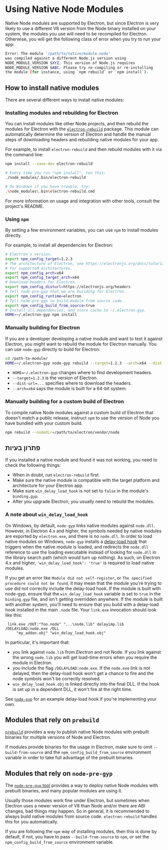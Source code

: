 # Using Native Node Modules

Native Node modules are supported by Electron, but since Electron is very likely to use a different V8 version from the Node binary installed on your system, the modules you use will need to be recompiled for Electron. Otherwise, you will get the following class of error when you try to run your app:

```sh
Error: The module '/path/to/native/module.node'
was compiled against a different Node.js version using
NODE_MODULE_VERSION $XYZ. This version of Node.js requires
NODE_MODULE_VERSION $ABC. Please try re-compiling or re-installing
the module (for instance, using `npm rebuild` or `npm install`).
```

## How to install native modules

There are several different ways to install native modules:

### Installing modules and rebuilding for Electron

You can install modules like other Node projects, and then rebuild the modules for Electron with the [`electron-rebuild`](https://github.com/electron/electron-rebuild) package. This module can automatically determine the version of Electron and handle the manual steps of downloading headers and rebuilding native modules for your app.

For example, to install `electron-rebuild` and then rebuild modules with it via the command line:

```sh
npm install --save-dev electron-rebuild

# Every time you run "npm install", run this:
./node_modules/.bin/electron-rebuild

# On Windows if you have trouble, try:
.\node_modules\.bin\electron-rebuild.cmd
```

For more information on usage and integration with other tools, consult the project's README.

### Using `npm`

By setting a few environment variables, you can use `npm` to install modules directly.

For example, to install all dependencies for Electron:

```sh
# Electron's version.
export npm_config_target=1.2.3
# The architecture of Electron, see https://electronjs.org/docs/tutorial/support#supported-platforms
# for supported architectures.
export npm_config_arch=x64
export npm_config_target_arch=x64
# Download headers for Electron.
export npm_config_disturl=https://electronjs.org/headers
# Tell node-pre-gyp that we are building for Electron.
export npm_config_runtime=electron
# Tell node-pre-gyp to build module from source code.
export npm_config_build_from_source=true
# Install all dependencies, and store cache to ~/.electron-gyp.
HOME=~/.electron-gyp npm install
```

### Manually building for Electron

If you are a developer developing a native module and want to test it against Electron, you might want to rebuild the module for Electron manually. You can use `node-gyp` directly to build for Electron:

```sh
cd /path-to-module/
HOME=~/.electron-gyp node-gyp rebuild --target=1.2.3 --arch=x64 --dist-url=https://electronjs.org/headers
```

- `HOME=~/.electron-gyp` changes where to find development headers.
- `--target=1.2.3` is the version of Electron.
- `--dist-url=...` specifies where to download the headers.
- `--arch=x64` says the module is built for a 64-bit system.

### Manually building for a custom build of Electron

To compile native Node modules against a custom build of Electron that doesn't match a public release, instruct `npm` to use the version of Node you have bundled with your custom build.

```sh
npm rebuild --nodedir=/path/to/electron/vendor/node
```

## פתרון בעיות

If you installed a native module and found it was not working, you need to check the following things:

- When in doubt, run `electron-rebuild` first.
- Make sure the native module is compatible with the target platform and architecture for your Electron app.
- Make sure `win_delay_load_hook` is not set to `false` in the module's `binding.gyp`.
- After you upgrade Electron, you usually need to rebuild the modules.

### A note about `win_delay_load_hook`

On Windows, by default, `node-gyp` links native modules against `node.dll`. However, in Electron 4.x and higher, the symbols needed by native modules are exported by `electron.exe`, and there is no `node.dll`. In order to load native modules on Windows, `node-gyp` installs a [delay-load hook](https://msdn.microsoft.com/en-us/library/z9h1h6ty.aspx) that triggers when the native module is loaded, and redirects the `node.dll` reference to use the loading executable instead of looking for `node.dll` in the library search path (which would turn up nothing). As such, on Electron 4.x and higher, `'win_delay_load_hook': 'true'` is required to load native modules.

If you get an error like `Module did not self-register`, or `The specified
procedure could not be found`, it may mean that the module you're trying to use did not correctly include the delay-load hook. If the module is built with node-gyp, ensure that the `win_delay_load_hook` variable is set to `true` in the `binding.gyp` file, and isn't getting overridden anywhere. If the module is built with another system, you'll need to ensure that you build with a delay-load hook installed in the main `.node` file. Your `link.exe` invocation should look like this:

```text
 link.exe /OUT:"foo.node" "...\node.lib" delayimp.lib /DELAYLOAD:node.exe /DLL
     "my_addon.obj" "win_delay_load_hook.obj"
```

In particular, it's important that:

- you link against `node.lib` from *Electron* and not Node. If you link against the wrong `node.lib` you will get load-time errors when you require the module in Electron.
- you include the flag `/DELAYLOAD:node.exe`. If the `node.exe` link is not delayed, then the delay-load hook won't get a chance to fire and the node symbols won't be correctly resolved.
- `win_delay_load_hook.obj` is linked directly into the final DLL. If the hook is set up in a dependent DLL, it won't fire at the right time.

See [`node-gyp`](https://github.com/nodejs/node-gyp/blob/e2401e1395bef1d3c8acec268b42dc5fb71c4a38/src/win_delay_load_hook.cc) for an example delay-load hook if you're implementing your own.

## Modules that rely on `prebuild`

[`prebuild`](https://github.com/prebuild/prebuild) provides a way to publish native Node modules with prebuilt binaries for multiple versions of Node and Electron.

If modules provide binaries for the usage in Electron, make sure to omit `--build-from-source` and the `npm_config_build_from_source` environment variable in order to take full advantage of the prebuilt binaries.

## Modules that rely on `node-pre-gyp`

The [`node-pre-gyp` tool](https://github.com/mapbox/node-pre-gyp) provides a way to deploy native Node modules with prebuilt binaries, and many popular modules are using it.

Usually those modules work fine under Electron, but sometimes when Electron uses a newer version of V8 than Node and/or there are ABI changes, bad things may happen. So in general, it is recommended to always build native modules from source code. `electron-rebuild` handles this for you automatically.

If you are following the `npm` way of installing modules, then this is done by default, if not, you have to pass `--build-from-source` to `npm`, or set the `npm_config_build_from_source` environment variable.